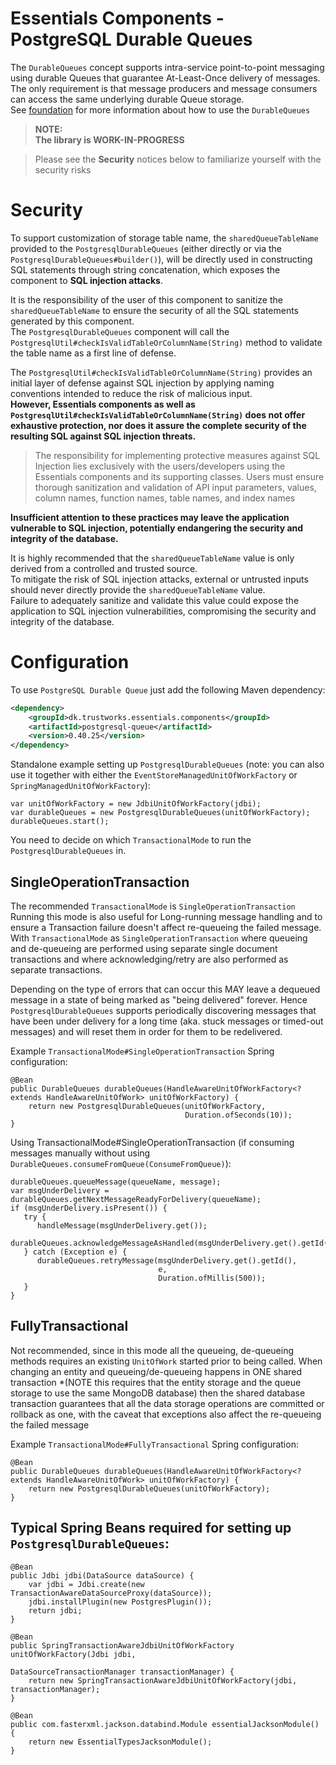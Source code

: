 # Essentials Components - PostgreSQL Durable Queues

The `DurableQueues` concept supports intra-service point-to-point messaging using durable Queues that guarantee At-Least-Once delivery of messages.  
The only requirement is that message producers and message consumers can access
the same underlying durable Queue storage.  
See [foundation](../foundation/README.md) for more information about how to use the `DurableQueues`

> **NOTE:**  
> **The library is WORK-IN-PROGRESS**

> Please see the **Security** notices below to familiarize yourself with the security risks

# Security
To support customization of storage table name, the `sharedQueueTableName` provided to the `PostgresqlDurableQueues` (either directly or via the `PostgresqlDurableQueues#builder()`),
will be directly used in constructing SQL statements through string concatenation, which exposes the component to **SQL injection attacks**.

It is the responsibility of the user of this component to sanitize the `sharedQueueTableName`
to ensure the security of all the SQL statements generated by this component.   
The `PostgresqlDurableQueues` component will
call the `PostgresqlUtil#checkIsValidTableOrColumnName(String)` method to validate the table name as a first line of defense.

The `PostgresqlUtil#checkIsValidTableOrColumnName(String)` provides an initial layer of defense against SQL injection by applying naming conventions intended to reduce the risk of malicious input.    
**However, Essentials components as well as `PostgresqlUtil#checkIsValidTableOrColumnName(String)` does not offer exhaustive protection, nor does it assure the complete security of the resulting SQL against SQL injection threats.**
> The responsibility for implementing protective measures against SQL Injection lies exclusively with the users/developers using the Essentials components and its supporting classes.
> Users must ensure thorough sanitization and validation of API input parameters, values, column names, function names, table names, and index names

**Insufficient attention to these practices may leave the application vulnerable to SQL injection, potentially endangering the security and integrity of the database.**

It is highly recommended that the `sharedQueueTableName` value is only derived from a controlled and trusted source.  
To mitigate the risk of SQL injection attacks, external or untrusted inputs should never directly provide the `sharedQueueTableName` value.  
Failure to adequately sanitize and validate this value could expose the application to SQL injection
vulnerabilities, compromising the security and integrity of the database.

# Configuration

To use `PostgreSQL Durable Queue` just add the following Maven dependency:

```xml
<dependency>
    <groupId>dk.trustworks.essentials.components</groupId>
    <artifactId>postgresql-queue</artifactId>
    <version>0.40.25</version>
</dependency>
```

Standalone example setting up `PostgresqlDurableQueues` (note: you can also use it together with either
the `EventStoreManagedUnitOfWorkFactory` or `SpringManagedUnitOfWorkFactory`):

```
var unitOfWorkFactory = new JdbiUnitOfWorkFactory(jdbi);
var durableQueues = new PostgresqlDurableQueues(unitOfWorkFactory);
durableQueues.start();
```

You need to decide on which `TransactionalMode` to run the `PostgresqlDurableQueues` in.

## SingleOperationTransaction

The recommended `TransactionalMode` is `SingleOperationTransaction`   
Running this mode is also useful for Long-running message handling and to ensure a Transaction failure doesn't affect re-queueing the failed message.
With `TransactionalMode` as `SingleOperationTransaction` where queueing and de-queueing are  performed using separate single document
transactions and where acknowledging/retry are also performed as separate transactions.

Depending on the type of errors that can occur this MAY leave a dequeued message
in a state of being marked as "being delivered" forever. Hence `PostgresqlDurableQueues` supports periodically
discovering messages that have been under delivery for a long time (aka. stuck messages or timed-out messages) and will
reset them in order for them to be redelivered.

Example `TransactionalMode#SingleOperationTransaction` Spring configuration:

```
@Bean
public DurableQueues durableQueues(HandleAwareUnitOfWorkFactory<? extends HandleAwareUnitOfWork> unitOfWorkFactory) {
    return new PostgresqlDurableQueues(unitOfWorkFactory,
                                       Duration.ofSeconds(10));
}
```

Using TransactionalMode#SingleOperationTransaction (if consuming messages manually without using `DurableQueues.consumeFromQueue(ConsumeFromQueue)`):

```
durableQueues.queueMessage(queueName, message);
var msgUnderDelivery = durableQueues.getNextMessageReadyForDelivery(queueName);
if (msgUnderDelivery.isPresent()) {
   try {
      handleMessage(msgUnderDelivery.get());
      durableQueues.acknowledgeMessageAsHandled(msgUnderDelivery.get().getId());
   } catch (Exception e) {
      durableQueues.retryMessage(msgUnderDelivery.get().getId(), 
                                 e,
                                 Duration.ofMillis(500));
   }
}
```

## FullyTransactional

Not recommended, since in this mode all the queueing, de-queueing methods requires an existing `UnitOfWork`
started prior to being called.
When changing an entity and queueing/de-queueing happens in ONE shared transaction *(NOTE this requires that the entity
storage and the queue storage  to use the same MongoDB database) then the shared database transaction guarantees that
all the data storage operations are committed or rollback as one, with the caveat that exceptions also affect the re-queueing the failed message

Example `TransactionalMode#FullyTransactional` Spring configuration:

```
@Bean
public DurableQueues durableQueues(HandleAwareUnitOfWorkFactory<? extends HandleAwareUnitOfWork> unitOfWorkFactory) {
    return new PostgresqlDurableQueues(unitOfWorkFactory);
}
```

## Typical Spring Beans required for setting up `PostgresqlDurableQueues`:

```
@Bean
public Jdbi jdbi(DataSource dataSource) {
    var jdbi = Jdbi.create(new TransactionAwareDataSourceProxy(dataSource));
    jdbi.installPlugin(new PostgresPlugin());
    return jdbi;
}

@Bean
public SpringTransactionAwareJdbiUnitOfWorkFactory unitOfWorkFactory(Jdbi jdbi,
                                                                     DataSourceTransactionManager transactionManager) {
    return new SpringTransactionAwareJdbiUnitOfWorkFactory(jdbi, transactionManager);
}

@Bean
public com.fasterxml.jackson.databind.Module essentialJacksonModule() {
    return new EssentialTypesJacksonModule();
}
```
